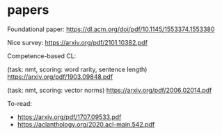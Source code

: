 # papers

Foundational paper:
https://dl.acm.org/doi/pdf/10.1145/1553374.1553380

Nice survey:
https://arxiv.org/pdf/2101.10382.pdf

Competence-based CL:

(task: nmt, scoring: word rarity, sentence length)
https://arxiv.org/pdf/1903.09848.pdf

(task: nmt, scoring: vector norms)
https://arxiv.org/pdf/2006.02014.pdf


To-read:
* https://arxiv.org/pdf/1707.09533.pdf
* https://aclanthology.org/2020.acl-main.542.pdf
